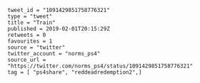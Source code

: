 ```
tweet_id = "1091429851758776321"
type = "tweet"
title = "Train"
published = 2019-02-01T20:15:29Z
retweets = 0
favourites = 1
source = "twitter"
twitter_account = "norms_ps4"
source_url = "https://twitter.com/norms_ps4/status/1091429851758776321"
tag = [ "ps4share", "reddeadredemption2",]
```

<p class='image'><img src='https://mnf.m17s.net/2019/02/01/DyWJqfzXcAIxUuR.jpg' alt=''></p>

